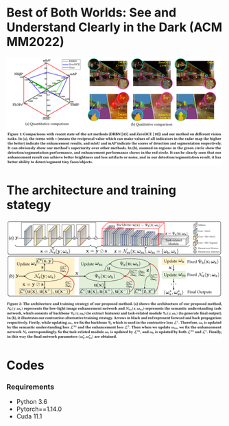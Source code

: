 # Best of Both Worlds: See and Understand Clearly in the Dark (ACM MM2022)

![image](https://github.com/k914/contrastive-alternative-learning/blob/main/Figure/first.PNG)

The architecture and training stategy
=====
![image](https://github.com/k914/contrastive-alternative-learning/blob/main/Figure/flow.png)

Codes
=====
### Requirements

* Python 3.6
* Pytorch==1.14.0
* Cuda 11.1
